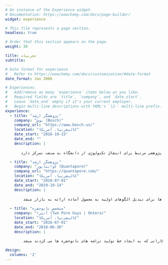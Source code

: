 ```yaml
---
# An instance of the Experience widget.
# Documentation: https://wowchemy.com/docs/page-builder/
widget: experience

# This file represents a page section.
headless: true

# Order that this section appears on the page.
weight: 30

title: تجربیات
subtitle:

# Date format for experience
#   Refer to https://wowchemy.com/docs/customization/#date-format
date_format: Jan 2006

# Experiences.
#   Add/remove as many `experience` items below as you like.
#   Required fields are `title`, `company`, and `date_start`.
#   Leave `date_end` empty if it's your current employer.
#   Begin multi-line descriptions with YAML's `|2-` multi-line prefix.
experience:
  - title: "پژوهشگر ارشد"
    company: "بوش (Bosch)"
    company_url: "https://www.bosch.us/"
    location: "کالیفرنیا، آمریکا"
    date_start: "2016-10-15"
    date_end: ""
    description: |
    
       در سازمان بوش، من در زیر مجموعه تحقیق و توسعه و عضو گروه تحقیقاتی بیوالکترونیک هستم. در این گروه ما به طراحی و ساخت زیست حسگرهای نوین می پردازیم و پروژه های تحقیقاتی را از مرحله ایده اولیه تا اثبات اولیه مفهوم و الگوی نخستین پیش می بریم و سپس آنها را به واحدهای مربوطه در حوزه توسعه محصول و بازاریابی منتقل میکنیم. حوزه تمرکز من در این مجموعه، نانوحسگرهای نوین برای حس تک ملکولها به خصوص برای کاربردهای تشخیص پزشکی است. نقش من در این پروژه شامل وظایف متنوعی از جمله طراحی و ساخت نانوافزارها با استفاده از ابزارهای ساخت ریزافزارها در اتاق تمیز، مشخصه یابی این نانوافزارها با روشهای آنالیز مواد، طراحی و اجرای آزمایشهای حس تک ملکولها و همچنین پردازش سیگنال و تصویر برای تفسیر نتایج این آزمایشها می شود. به عنوان پژوهشگر ارشد، من همچنین به انتشار مقالات علمی و ثبت اختراع بر اساس فعالیت های پژوهشی گروه کمک می کنم. فراتر از وظایف تخصص علمی، من همچنین وظایفی در حیطه تعریف پروژه و مدیریت پروژه به خصوص در همکاری با گروههای پژوهشی دانشگاهی به عنوان مثال در همکاری با دانشگاه استنفورد آمریکا دارم. به علاوه بخشی از وظایف من بر شناخت حوزه تخصصی حسگرها و توسعه پروژه های پژوهشی مرتبط برای انتقال تکنولوژی از دانشگاه به صنعت تمرکز دارد.     

  - title: "پژوهشگر ارشد"
    company: "کوانتاپور (Quantapore)"
    company_url: "https://quantapore.com/"
    location: "کالیفرنیا، آمریکا"
    date_start: "2018-07-01"
    date_end: "2019-10-14"
    description: |   
    
        در کوانتاپور من به واسطه پیشینه تخصصی در حوزه نانوحفره ها به عنوان پژوهشگر ارشد وظایف متنوعی از طراحی و بهینه سازی تکنولوژی نانوحفره ها به ویژی برای کاربرد ردیف یابی دی ان ای داشتم. این وظایف شامل طراحی و ساخت تراشه های نانو حفره، طراحی و اجرای آزمایشهای ردیف یابی و به طور کلی بهینه سازی سیستم ردیف یابی کوانتاپور با استفاده از نانوحفره ها برای تبدیل الگوهای اولیه به محصول آماده ارائه به بازار میشد.
        
  - title: "متخصص نانوحفره"
    company: "آنترا (Two Pore Guys | Ontera)"
    location: "کالیفرنیا، آمریکا"
    date_start: "2016-07-01"
    date_end: "2018-06-30"
    description: |
    
        در این نقش، من با گروه متنوعی از پژوهشگران و مهندسین کار می کردم و وظایف گوناگونی در حوزه طراحی محصول داشتم. من به عنوان هادی پروژه در انتقال نانوحفره ها از ایده آزمایشگاهی به اثبات اولیه کاربرد و سپس توسعه صنعتی برای تولید در حجم بالا به همراه ارزیابی و سنجش کیفیت داشتم. این نقش همچنین شامل مذاکره و همکاری با شرکای صنعتی و پیمان کارانی که به ایجاد خط تولید تراشه های نانوحفره ها می کردند میشد.   

design:
  columns: '2'
---
```

